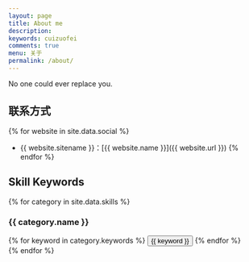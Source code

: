 ```yaml
---
layout: page
title: About me
description: 
keywords: cuizuofei
comments: true
menu: 关于
permalink: /about/
---
```


No one could ever replace you.

## 联系方式

{% for website in site.data.social %}
* {{ website.sitename }}：[{{ website.name }}]({{ website.url }})
{% endfor %}

## Skill Keywords

{% for category in site.data.skills %}
### {{ category.name }}
<div class="btn-inline">
{% for keyword in category.keywords %}
<button class="btn btn-outline" type="button">{{ keyword }}</button>
{% endfor %}
</div>
{% endfor %}
